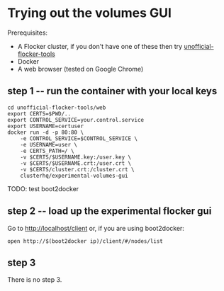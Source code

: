 # Trying out the volumes GUI

Prerequisites:

* A Flocker cluster, if you don't have one of these then try [unofficial-flocker-tools](https://github.com/ClusterHQ/unofficial-flocker-tools/)
* Docker
* A web browser (tested on Google Chrome)

## step 1 -- run the container with your local keys

```
cd unofficial-flocker-tools/web
export CERTS=$PWD/..
export CONTROL_SERVICE=your.control.service
export USERNAME=certuser
docker run -d -p 80:80 \
    -e CONTROL_SERVICE=$CONTROL_SERVICE \
    -e USERNAME=user \
    -e CERTS_PATH=/ \
    -v $CERTS/$USERNAME.key:/user.key \
    -v $CERTS/$USERNAME.crt:/user.crt \
    -v $CERTS/cluster.crt:/cluster.crt \
    clusterhq/experimental-volumes-gui
```

TODO: test boot2docker

## step 2 -- load up the experimental flocker gui

Go to [http://localhost/client](http://localhost/client/#/nodes/list) or, if you are using boot2docker:

```
open http://$(boot2docker ip)/client/#/nodes/list
```

## step 3

There is no step 3.
